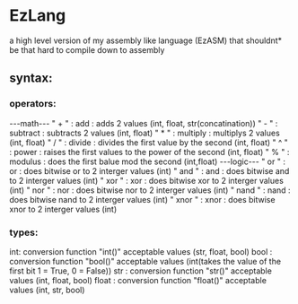 # EzLang
a high level version of my assembly like language (EzASM) that shouldnt* be that hard to compile down to assembly

## syntax:
### operators:
---math---
" + " : add      : adds 2 values (int, float, str(concatination))
" - " : subtract : subtracts 2 values (int, float)
" * " : multiply : multiplys 2 values (int, float)
" / " : divide   : divides the first value by the second (int, float)
" ^ " : power    : raises the first values to the power of the second (int, float)
" % " : modulus  : does the first balue mod the second (int,float)
---logic---
" or "   : or   : does bitwise or to 2 interger values (int)
" and "  : and  : does bitwise and to 2 interger values (int) 
" xor "  : xor  : does bitwise xor to 2 interger values (int)
" nor "  : nor  : does bitwise nor to 2 interger values (int)
" nand " : nand : does bitwise nand to 2 interger values (int)
" xnor " : xnor : does bitwise xnor to 2 interger values (int)
### types:
int: 
conversion function "int()" acceptable values (str, float, bool)
bool  :
conversion function "bool()" acceptable values (int(takes the value of the first bit 1 = True, 0 = False)) 
str   :
conversion function "str()" acceptable values (int, float, bool)
float :
conversion function "float()" acceptable values (int, str, bool)

